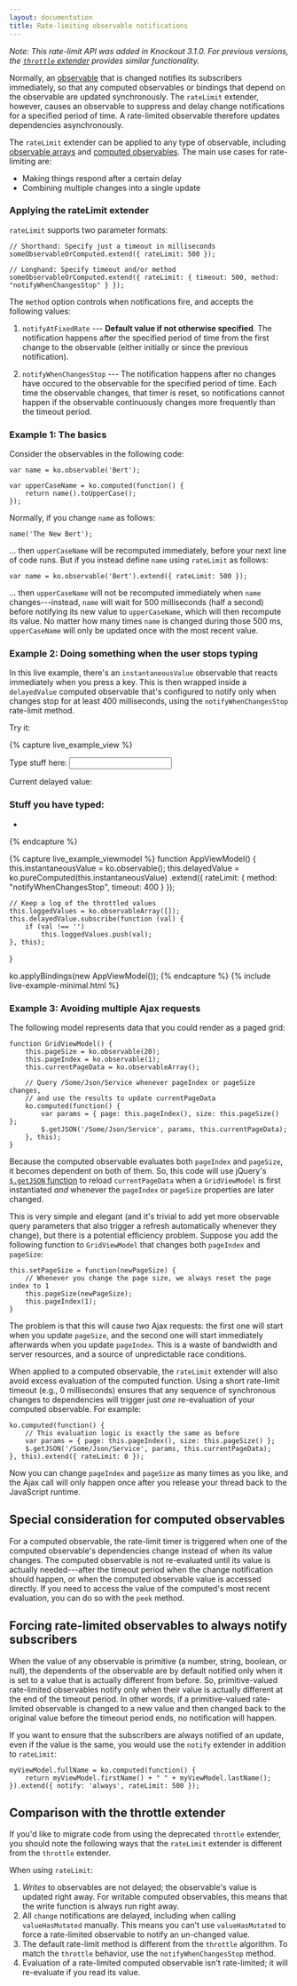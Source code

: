 ```yaml
---
layout: documentation
title: Rate-limiting observable notifications
---
```


*Note: This rate-limit API was added in Knockout 3.1.0. For previous versions, the [`throttle` extender](throttle-extender.html) provides similar functionality.*

Normally, an [observable](observables.html) that is changed notifies its subscribers immediately, so that any computed observables or bindings that depend on the observable are updated synchronously. The `rateLimit` extender, however, causes an observable to suppress and delay change notifications for a specified period of time. A rate-limited observable therefore updates dependencies asynchronously.

The `rateLimit` extender can be applied to any type of observable, including [observable arrays](observableArrays.html) and [computed observables](computedObservables.html). The main use cases for rate-limiting are:

 * Making things respond after a certain delay
 * Combining multiple changes into a single update

### Applying the rateLimit extender

`rateLimit` supports two parameter formats:

    // Shorthand: Specify just a timeout in milliseconds
    someObservableOrComputed.extend({ rateLimit: 500 });

    // Longhand: Specify timeout and/or method
    someObservableOrComputed.extend({ rateLimit: { timeout: 500, method: "notifyWhenChangesStop" } });

The `method` option controls when notifications fire, and accepts the following values:

1. `notifyAtFixedRate` --- **Default value if not otherwise specified**. The notification happens after the specified period of time from the first change to the observable (either initially or since the previous notification).

2. `notifyWhenChangesStop` --- The notification happens after no changes have occured to the observable for the specified period of time. Each time the observable changes, that timer is reset, so notifications cannot happen if the observable continuously changes more frequently than the timeout period.

### Example 1: The basics

Consider the observables in the following code:

    var name = ko.observable('Bert');

    var upperCaseName = ko.computed(function() {
        return name().toUpperCase();
    });

Normally, if you change `name` as follows:

    name('The New Bert');

... then `upperCaseName` will be recomputed immediately, before your next line of code runs. But if you instead define `name` using `rateLimit` as follows:

    var name = ko.observable('Bert').extend({ rateLimit: 500 });

... then `upperCaseName` will not be recomputed immediately when `name` changes---instead, `name` will wait for 500 milliseconds (half a second) before notifying its new value to `upperCaseName`, which will then recompute its value. No matter how many times `name` is changed during those 500 ms, `upperCaseName` will only be updated once with the most recent value.

### Example 2: Doing something when the user stops typing

In this live example, there's an `instantaneousValue` observable that reacts immediately when you press a key. This is then wrapped inside a `delayedValue` computed observable that's configured to notify only when changes stop for at least 400 milliseconds, using the `notifyWhenChangesStop` rate-limit method.

Try it:

{% capture live_example_view %}
<p>Type stuff here: <input data-bind='value: instantaneousValue,
    valueUpdate: ["input", "afterkeydown"]' /></p>
<p>Current delayed value: <b data-bind='text: delayedValue'> </b></p>

<div data-bind="visible: loggedValues().length > 0">
    <h3>Stuff you have typed:</h3>
    <ul data-bind="foreach: loggedValues">
        <li data-bind="text: $data"></li>
    </ul>
</div>
{% endcapture %}

{% capture live_example_viewmodel %}
function AppViewModel() {
    this.instantaneousValue = ko.observable();
    this.delayedValue = ko.pureComputed(this.instantaneousValue)
        .extend({ rateLimit: { method: "notifyWhenChangesStop", timeout: 400 } });

    // Keep a log of the throttled values
    this.loggedValues = ko.observableArray([]);
    this.delayedValue.subscribe(function (val) {
        if (val !== '')
            this.loggedValues.push(val);
    }, this);
}

ko.applyBindings(new AppViewModel());
{% endcapture %}
{% include live-example-minimal.html %}

### Example 3: Avoiding multiple Ajax requests

The following model represents data that you could render as a paged grid:

    function GridViewModel() {
        this.pageSize = ko.observable(20);
        this.pageIndex = ko.observable(1);
        this.currentPageData = ko.observableArray();

        // Query /Some/Json/Service whenever pageIndex or pageSize changes,
        // and use the results to update currentPageData
        ko.computed(function() {
            var params = { page: this.pageIndex(), size: this.pageSize() };
            $.getJSON('/Some/Json/Service', params, this.currentPageData);
        }, this);
    }

Because the computed observable evaluates both `pageIndex` and `pageSize`, it becomes dependent on both of them. So, this code will use jQuery's [`$.getJSON` function](http://api.jquery.com/jQuery.getJSON/) to reload `currentPageData` when a `GridViewModel` is first instantiated *and* whenever the `pageIndex` or `pageSize` properties are later changed.

This is very simple and elegant (and it's trivial to add yet more observable query parameters that also trigger a refresh automatically whenever they change), but there is a potential efficiency problem. Suppose you add the following function to `GridViewModel` that changes both `pageIndex` and `pageSize`:

    this.setPageSize = function(newPageSize) {
        // Whenever you change the page size, we always reset the page index to 1
        this.pageSize(newPageSize);
        this.pageIndex(1);
    }

The problem is that this will cause *two* Ajax requests: the first one will start when you update `pageSize`, and the second one will start immediately afterwards when you update `pageIndex`. This is a waste of bandwidth and server resources, and a source of unpredictable race conditions.

When applied to a computed observable, the `rateLimit` extender will also avoid excess evaluation of the computed function. Using a short rate-limit timeout (e.g., 0 milliseconds) ensures that any sequence of synchronous changes to dependencies will trigger just *one* re-evaluation of your computed observable. For example:

    ko.computed(function() {
        // This evaluation logic is exactly the same as before
        var params = { page: this.pageIndex(), size: this.pageSize() };
        $.getJSON('/Some/Json/Service', params, this.currentPageData);
    }, this).extend({ rateLimit: 0 });

Now you can change `pageIndex` and `pageSize` as many times as you like, and the Ajax call will only happen once after you release your thread back to the JavaScript runtime.

## Special consideration for computed observables

For a computed observable, the rate-limit timer is triggered when one of the computed observable's dependencies change instead of when its value changes. The computed observable is not re-evaluated until its value is actually needed---after the timeout period when the change notification should happen, or when the computed observable value is accessed directly. If you need to access the value of the computed's most recent evaluation, you can do so with the `peek` method.

## Forcing rate-limited observables to always notify subscribers

When the value of any observable is primitive (a number, string, boolean, or null), the dependents of the observable are by default notified only when it is set to a value that is actually different from before. So, primitive-valued rate-limited observables notify only when their value is actually different at the end of the timeout period. In other words, if a primitive-valued rate-limited observable is changed to a new value and then changed back to the original value before the timeout period ends, no notification will happen.

If you want to ensure that the subscribers are always notified of an update, even if the value is the same, you would use the `notify` extender in addition to `rateLimit`:

    myViewModel.fullName = ko.computed(function() {
        return myViewModel.firstName() + " " + myViewModel.lastName();
    }).extend({ notify: 'always', rateLimit: 500 });
    
## Comparison with the throttle extender

If you'd like to migrate code from using the deprecated `throttle` extender, you should note the following ways that the `rateLimit` extender is different from the `throttle` extender.

When using `rateLimit`:

1. *Writes* to observables are not delayed; the observable's value is updated right away. For writable computed observables, this means that the write function is always run right away.
2. All `change` notifications are delayed, including when calling `valueHasMutated` manually. This means you can't use `valueHasMutated` to force a rate-limited observable to notify an un-changed value.
3. The default rate-limit method is different from the `throttle` algorithm. To match the `throttle` behavior, use the `notifyWhenChangesStop` method.
4. Evaluation of a rate-limited computed observable isn't rate-limited; it will re-evaluate if you read its value.
